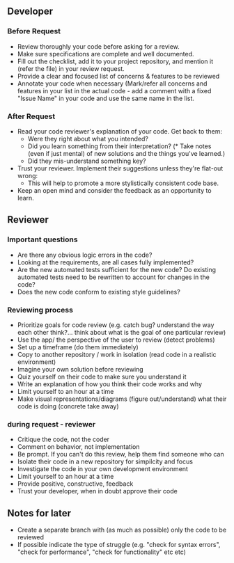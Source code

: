 
## Developer

### Before Request

* Review thoroughly your code before asking for a review.
* Make sure specifications are complete and well documented.
* Fill out the checklist, add it to your project repository, and mention it (refer the file) in your review request.
* Provide a clear and focused list of concerns & features to be reviewed
 * Annotate your code when necessary (Mark/refer all concerns and features in your list in the actual code - add a comment with a fixed "Issue Name" in your code and use the same name in the list.
      
### After Request

* Read your code reviewer's explanation of your code.  Get back to them:  
  * Were they right about what you intended?
  * Did you learn something from their interpretation? (* Take notes (even if just mental) of new solutions and the things you've learned.)
  * Did they mis-understand something key?
* Trust your reviewer. Implement their suggestions unless they're flat-out wrong:
  * This will help to promote a more stylistically consistent code base. 
* Keep an open mind and consider the feedback as an opportunity to learn.


## Reviewer

### Important questions

 - Are there any obvious logic errors in the code?
 - Looking at the requirements, are all cases fully implemented?
 - Are the new automated tests sufficient for the new code? Do existing automated tests need to be rewritten to account for changes in the code?
 - Does the new code conform to existing style guidelines?

### Reviewing process

 - Prioritize goals for code review (e.g. catch bug? understand the way each other think?... think about what is the goal of one particular review) 
 - Use the app/ the perspective of the user to review (detect problems)  
 - Set up a timeframe (do them immediately)  
 - Copy to another repository / work in isolation (read code in a realistic environment)  
 - Imagine your own solution before reviewing  
 - Quiz yourself on their code to make sure you understand it
 - Write an explanation of how you think their code works and why
 - Limit yourself to an hour at a time
 - Make visual representations/diagrams (figure out/understand) what their code is doing (concrete take away)


### during request - reviewer
* Critique the code, not the coder
* Comment on behavior, not implementation
* Be prompt.  If you can't do this review, help them find someone who can
* Isolate their code in a new repository for simpilcity and focus
* Investigate the code in your own development environment
* Limit yourself to an hour at a time
* Provide positive, constructive, feedback
* Trust your developer, when in doubt approve their code


## Notes for later
* Create a separate branch with (as much as possible) only the code to be reviewed
* If possible indicate the type of struggle (e.g. "check for syntax errors", "check for performance", "check for functionality" etc etc)